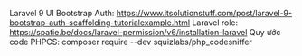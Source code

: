 Laravel 9 UI Bootstrap Auth: https://www.itsolutionstuff.com/post/laravel-9-bootstrap-auth-scaffolding-tutorialexample.html
Laravel role: https://spatie.be/docs/laravel-permission/v6/installation-laravel
Quy ước code PHPCS: composer require --dev squizlabs/php_codesniffer


